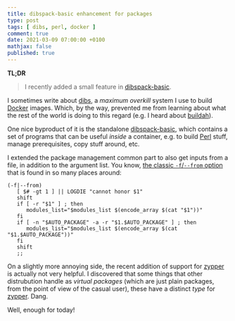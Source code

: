```yaml
---
title: dibspack-basic enhancement for packages
type: post
tags: [ dibs, perl, docker ]
comment: true
date: 2021-03-09 07:00:00 +0100
mathjax: false
published: true
---
```


**TL;DR**

> I recently added a small feature in [dibspack-basic][].

I sometimes write about [dibs][], a *maximum overkill* system I use to
build [Docker][] images. Which, by the way, prevented me from learning
about what the rest of the world is doing to this regard (e.g. I heard
about [buildah][]).

One nice byproduct of it is the standalone [dibspack-basic][], which
contains a set of programs that can be useful *inside* a container, e.g.
to build [Perl][] stuff, manage prerequisites, copy stuff around, etc.

I extended the package management common part to also get inputs from a
file, in addition to the argument list. You know, [the classic
`-f`/`--from` option][option] that is found in so many places around:

```
(-f|--from)
   [ $# -gt 1 ] || LOGDIE "cannot honor $1"
   shift
   if [ -r "$1" ] ; then
      modules_list="$modules_list $(encode_array $(cat "$1"))"
   fi
   if [ -n "$AUTO_PACKAGE" -a -r "$1.$AUTO_PACKAGE" ] ; then
      modules_list="$modules_list $(encode_array $(cat "$1.$AUTO_PACKAGE"))"
   fi
   shift
   ;;
```

On a slightly more annoying side, the recent addition of support for
[zypper][] is actually not very helpful. I discovered that some things
that other distrubution handle as *virtual packages* (which are just
plain packages, from the point of view of the casual user), these have a
distinct *type* for [zypper][]. Dang.

Well, enough for today!

[dibspack-basic]: https://github.com/polettix/dibspack-basic
[buildah]: https://buildah.io/
[Docker]: https://www.docker.com/
[dibs]: https://blog.polettix.it/hi-from-dibs/
[Perl]: https://www.perl.org/
[option]: https://github.com/polettix/dibspack-basic/blob/27ad78326c8ac70fb374613f5415c5b7340f93ea/package/generic.sh#L26
[zypper]: https://software.opensuse.org/package/zypper

